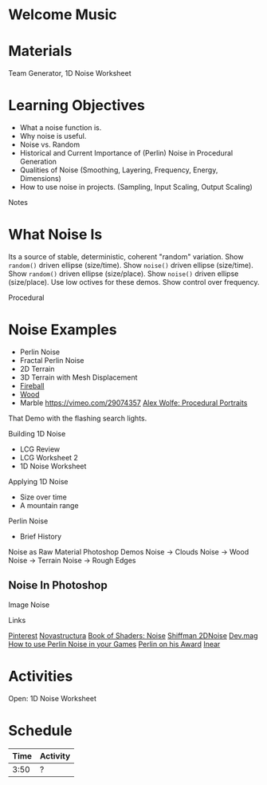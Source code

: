 # Welcome Music

# Materials
Team Generator, 1D Noise Worksheet

# Learning Objectives
- What a noise function is.
- Why noise is useful.
- Noise vs. Random
- Historical and Current Importance of (Perlin) Noise in Procedural Generation
- Qualities of Noise (Smoothing, Layering, Frequency, Energy, Dimensions)
- How to use noise in projects. (Sampling, Input Scaling, Output Scaling)

Notes


# What Noise Is
Its a source of stable, deterministic, coherent "random" variation.
Show `random()` driven ellipse (size/time).
Show `noise()` driven ellipse (size/time).
Show `random()` driven ellipse (size/place).
Show `noise()` driven ellipse (size/place).
Use low octives for these demos. Show control over frequency.

Procedural


 # Noise Examples
- Perlin Noise
- Fractal Perlin Noise
- 2D Terrain
- 3D Terrain with Mesh Displacement
- [Fireball](https://www.clicktorelease.com/blog/vertex-displacement-noise-3d-webgl-glsl-three-js)
- [Wood](http://lodev.org/cgtutor/randomnoise.html)
- Marble
https://vimeo.com/29074357
[Alex Wolfe: Procedural Portraits](http://alexkwolfe.com/swoon/)

That Demo with the flashing search lights.


Building 1D Noise
- LCG Review
- LCG Worksheet 2
- 1D Noise Worksheet

Applying 1D Noise
- Size over time
- A mountain range

Perlin Noise
- Brief History

Noise as Raw Material
Photoshop Demos
Noise -> Clouds
Noise -> Wood
Noise -> Terrain
Noise -> Rough Edges


Noise In Photoshop
-

Image Noise




Links

[Pinterest](https://in.pinterest.com/explore/perlin-noise/)
[Novastructura](http://www.novastructura.net/)
[Book of Shaders: Noise](https://thebookofshaders.com/11/)
[Shiffman 2DNoise](https://www.youtube.com/watch?v=ikwNrFvnL3g)
[Dev.mag How to use Perlin Noise in your Games](http://devmag.org.za/2009/04/25/perlin-noise/)
[Perlin on his Award](http://mrl.nyu.edu/~perlin/doc/oscar.html)
[Inear](http://www.inear.se/2010/04/ridged-perlin-noise/)

# Activities
Open: 1D Noise Worksheet

# Schedule

Time    | Activity
---     | ---
3:50    | ?
